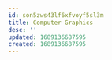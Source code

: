 ```yaml
---
id: son5zws43lf6xfvoyf5sl3m
title: Computer Graphics
desc: ''
updated: 1689136687595
created: 1689136687595
---
```

